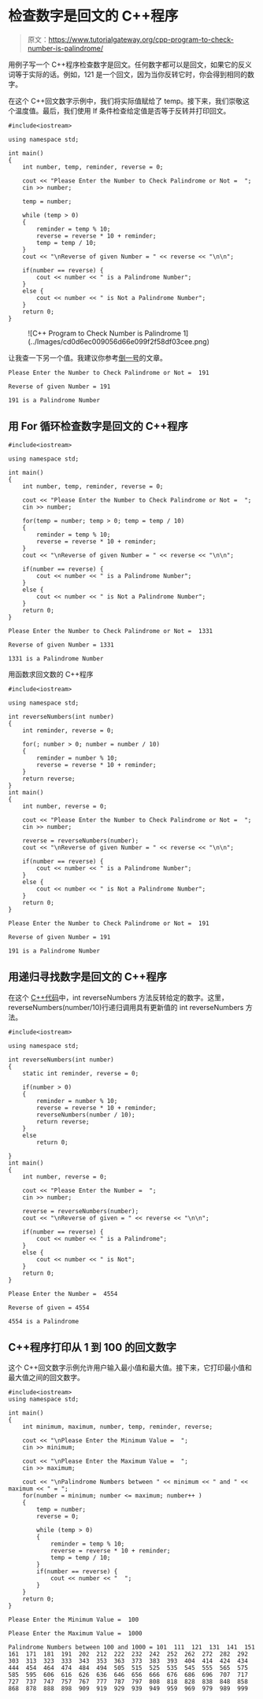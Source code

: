 # 检查数字是回文的 C++程序

> 原文：<https://www.tutorialgateway.org/cpp-program-to-check-number-is-palindrome/>

用例子写一个 C++程序检查数字是回文。任何数字都可以是回文，如果它的反义词等于实际的话。例如，121 是一个回文，因为当你反转它时，你会得到相同的数字。

在这个 C++回文数字示例中，我们将实际值赋给了 temp。接下来，我们崇敬这个温度值。最后，我们使用 If 条件检查给定值是否等于反转并打印回文。

```
#include<iostream>

using namespace std;

int main()
{
	int number, temp, reminder, reverse = 0;

	cout << "Please Enter the Number to Check Palindrome or Not =  ";
	cin >> number;

	temp = number;

	while (temp > 0)
	{
    	reminder = temp % 10;
    	reverse = reverse * 10 + reminder;
    	temp = temp / 10;
	}
	cout << "\nReverse of given Number = " << reverse << "\n\n";

	if(number == reverse) {
		cout << number << " is a Palindrome Number";
	}	
	else {
		cout << number << " is Not a Palindrome Number";
	}
 	return 0;
}
```

<figure class="wp-block-image size-large">![C++ Program to Check Number is Palindrome 1](../Images/cd0d6ec009056d66e099f2f58df03cee.png)</figure>

让我查一下另一个值。我建议你参考[倒一号](https://www.tutorialgateway.org/cpp-program-to-reverse-a-number/)的文章。

```
Please Enter the Number to Check Palindrome or Not =  191

Reverse of given Number = 191

191 is a Palindrome Number
```

## 用 For 循环检查数字是回文的 C++程序

```
#include<iostream>

using namespace std;

int main()
{
	int number, temp, reminder, reverse = 0;

	cout << "Please Enter the Number to Check Palindrome or Not =  ";
	cin >> number;

	for(temp = number; temp > 0; temp = temp / 10)
	{
    	reminder = temp % 10;
    	reverse = reverse * 10 + reminder;    	
	}
	cout << "\nReverse of given Number = " << reverse << "\n\n";

	if(number == reverse) {
		cout << number << " is a Palindrome Number";
	}	
	else {
		cout << number << " is Not a Palindrome Number";
	}
 	return 0;
}
```

```
Please Enter the Number to Check Palindrome or Not =  1331

Reverse of given Number = 1331

1331 is a Palindrome Number
```

用函数求回文数的 C++程序

```
#include<iostream>

using namespace std;

int reverseNumbers(int number)
{
	int reminder, reverse = 0;

	for(; number > 0; number = number / 10)
	{
    	reminder = number % 10;
    	reverse = reverse * 10 + reminder;    	
	}
	return reverse;
}
int main()
{
	int number, reverse = 0;

	cout << "Please Enter the Number to Check Palindrome or Not =  ";
	cin >> number;

	reverse = reverseNumbers(number);
	cout << "\nReverse of given Number = " << reverse << "\n\n";

	if(number == reverse) {
		cout << number << " is a Palindrome Number";
	}	
	else {
		cout << number << " is Not a Palindrome Number";
	}
 	return 0;
}
```

```
Please Enter the Number to Check Palindrome or Not =  191

Reverse of given Number = 191

191 is a Palindrome Number
```

## 用递归寻找数字是回文的 C++程序

在这个 [C++代码](https://www.tutorialgateway.org/cpp-programs/)中，int reverseNumbers 方法反转给定的数字。这里，reverseNumbers(number/10)行递归调用具有更新值的 int reverseNumbers 方法。

```
#include<iostream>

using namespace std;

int reverseNumbers(int number)
{
	static int reminder, reverse = 0;

	if(number > 0)
	{
    	reminder = number % 10;
    	reverse = reverse * 10 + reminder;
    	reverseNumbers(number / 10);
    	return reverse;
	}
	else
		return 0;

}
int main()
{
	int number, reverse = 0;

	cout << "Please Enter the Number =  ";
	cin >> number;

	reverse = reverseNumbers(number);
	cout << "\nReverse of given = " << reverse << "\n\n";

	if(number == reverse) {
		cout << number << " is a Palindrome";
	}	
	else {
		cout << number << " is Not";
	}
 	return 0;
}
```

```
Please Enter the Number =  4554

Reverse of given = 4554

4554 is a Palindrome
```

## C++程序打印从 1 到 100 的回文数字

这个 C++回文数字示例允许用户输入最小值和最大值。接下来，它打印最小值和最大值之间的回文数字。

```
#include<iostream>
using namespace std;

int main()
{
	int minimum, maximum, number, temp, reminder, reverse;

	cout << "\nPlease Enter the Minimum Value =  ";
	cin >> minimum;

	cout << "\nPlease Enter the Maximum Value =  ";
	cin >> maximum;

	cout << "\nPalindrome Numbers between " << minimum << " and " << maximum << " = ";
	for(number = minimum; number <= maximum; number++ )
	{
		temp = number;
		reverse = 0;

		while (temp > 0)
		{
			reminder = temp % 10;
			reverse = reverse * 10 + reminder;
			temp = temp / 10;
		}
		if(number == reverse) {
			cout << number << "  ";
		}
	}
 	return 0;
}
```

```
Please Enter the Minimum Value =  100

Please Enter the Maximum Value =  1000

Palindrome Numbers between 100 and 1000 = 101  111  121  131  141  151  161  171  181  191  202  212  222  232  242  252  262  272  282  292  303  313  323  333  343  353  363  373  383  393  404  414  424  434  444  454  464  474  484  494  505  515  525  535  545  555  565  575  585  595  606  616  626  636  646  656  666  676  686  696  707  717  727  737  747  757  767  777  787  797  808  818  828  838  848  858  868  878  888  898  909  919  929  939  949  959  969  979  989  999 
```